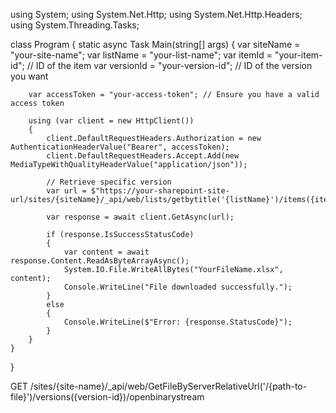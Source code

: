 using System;
using System.Net.Http;
using System.Net.Http.Headers;
using System.Threading.Tasks;

class Program
{
    static async Task Main(string[] args)
    {
        var siteName = "your-site-name";
        var listName = "your-list-name";
        var itemId = "your-item-id"; // ID of the item
        var versionId = "your-version-id"; // ID of the version you want

        var accessToken = "your-access-token"; // Ensure you have a valid access token

        using (var client = new HttpClient())
        {
            client.DefaultRequestHeaders.Authorization = new AuthenticationHeaderValue("Bearer", accessToken);
            client.DefaultRequestHeaders.Accept.Add(new MediaTypeWithQualityHeaderValue("application/json"));

            // Retrieve specific version
            var url = $"https://your-sharepoint-site-url/sites/{siteName}/_api/web/lists/getbytitle('{listName}')/items({itemId})/versions({versionId})/$value";

            var response = await client.GetAsync(url);

            if (response.IsSuccessStatusCode)
            {
                var content = await response.Content.ReadAsByteArrayAsync();
                System.IO.File.WriteAllBytes("YourFileName.xlsx", content);
                Console.WriteLine("File downloaded successfully.");
            }
            else
            {
                Console.WriteLine($"Error: {response.StatusCode}");
            }
        }
    }
}

GET /sites/{site-name}/_api/web/GetFileByServerRelativeUrl('/{path-to-file}')/versions({version-id})/openbinarystream

